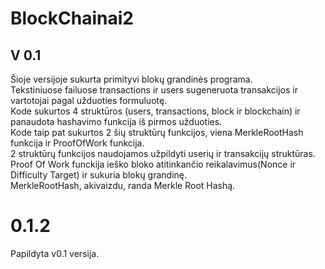 # BlockChainai2
## V 0.1
Šioje versijoje sukurta primityvi blokų grandinės programa.<br>
Tekstiniuose failuose transactions ir users sugeneruota transakcijos ir vartotojai pagal užduoties formuluotę.<br>
Kode sukurtos 4 struktūros (users, transactions, block ir blockchain) ir panaudota hashavimo funkcija iš pirmos užduoties.<br>
Kode taip pat sukurtos 2 šių struktūrų funkcijos, viena MerkleRootHash funkcija ir ProofOfWork funkcija.<br>
2 struktūrų funkcijos naudojamos užpildyti userių ir transakcijų struktūras.<br>
Proof Of Work funckija ieško bloko atitinkančio reikalavimus(Nonce ir Difficulty Target) ir sukuria blokų grandinę.<br>
MerkleRootHash, akivaizdu, randa Merkle Root Hashą.<br>

# 0.1.2
Papildyta v0.1 versija.<br>
